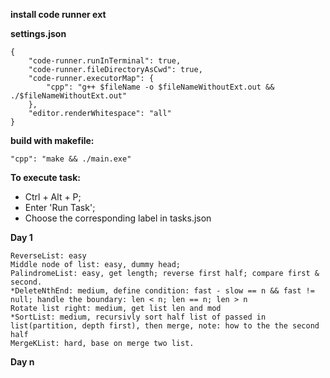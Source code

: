 **install code runner ext**

**settings.json**
```
{
    "code-runner.runInTerminal": true,
    "code-runner.fileDirectoryAsCwd": true,
    "code-runner.executorMap": {
        "cpp": "g++ $fileName -o $fileNameWithoutExt.out && ./$fileNameWithoutExt.out"
    },
    "editor.renderWhitespace": "all"
}
```

**build with makefile:**
```
"cpp": "make && ./main.exe"
```

**To execute task:**
- Ctrl + Alt + P; 
- Enter 'Run Task'; 
- Choose the corresponding label in tasks.json

**Day 1**
```
ReverseList: easy
Middle node of list: easy, dummy head;
PalindromeList: easy, get length; reverse first half; compare first & second.
*DeleteNthEnd: medium, define condition: fast - slow == n && fast != null; handle the boundary: len < n; len == n; len > n
Rotate list right: medium, get list len and mod
*SortList: medium, recursivly sort half list of passed in list(partition, depth first), then merge, note: how to the the second half
MergeKList: hard, base on merge two list.
```

**Day n**
```

```